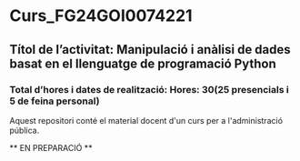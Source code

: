 # Curs_FG24GOI0074221
## Títol de l’activitat: Manipulació i anàlisi de dades basat en el llenguatge de programació Python
### Total d’hores i dates de realització:  Hores:   30(25 presencials i 5 de feina personal)

Aquest repositori conté el material docent d'un curs per a l'administració pública.

** EN PREPARACIÓ **
